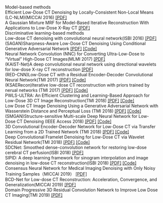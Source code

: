  Model-based methods   
Efficient Low-Dose CT Denoising by Locally-Consistent Non-Local Means (LC-NLM)(MICCAI 2016) [[PDF]](https://link.springer.com/chapter/10.1007/978-3-319-46726-9_49)   
A Gaussian Mixture MRF for Model-Based Iterative Reconstruction With Applications to Low-Dose X-Ray CT [[PDF]](https://ieeexplore.ieee.org/document/7493622)    
Discriminative learning-based methods     
Low-dose CT denoising with convolutional neural network(ISBI 2016) [[PDF]](https://ieeexplore.ieee.org/document/7950488)    
(SAGAN)Sharpness-Aware Low-Dose CT Denoising Using Conditional Generative Adversarial Network [[PDF]](https://link.springer.com/article/10.1007/s10278-018-0056-0) [[Code]](https://github.com/xinario/SAGAN)  
Neural Network Convolution (NNC) for Converting Ultra-Low-Dose to “Virtual” High-Dose CT Images(MLMI 2017) [[PDF]](https://link.springer.com/chapter/10.1007/978-3-319-67389-9_39)  
(KAIST-Net)A deep convolutional neural network using directional wavelets for low-dose X-ray CT reconstruction [[PDF]](https://aapm.onlinelibrary.wiley.com/doi/full/10.1002/mp.12344)  
(RED-CNN)Low-Dose CT with a Residual Encoder-Decoder Convolutional Neural Network(TMI 2017) [[PDF]](https://arxiv.org/abs/1702.00288) [[Code]](https://github.com/SSinyu/RED_CNN)  
(KSAERecon)Iterative low-dose CT reconstruction with priors trained by nerual networks (TMI 2017) [[PDF]](https://ieeexplore.ieee.org/stamp/stamp.jsp?tp=&arnumber=8038851) [[Code]](https://github.com/wudufan/KSAERecon)  
PWLS-ULTRA: An Efficient Clustering and Learning-Based Approach for Low-Dose 3D CT Image Reconstruction(TMI 2018) [[PDF]](https://ieeexplore.ieee.org/document/8352798) [[Code]](https://github.com/xuehangzheng/PWLS-ULTRA-for-Low-Dose-3D-CT-Image-Reconstruction)  
Low Dose CT Image Denoising Using a Generative Adversarial Network with Wasserstein Distance and Perceptual Loss (TMI 2018) [[PDF]](https://arxiv.org/pdf/1708.00961.pdf) [[Code]](https://github.com/hyeongyuy/CT-WGAN_VGG_tensorflow)  
(SMGAN)Structure-sensitive Multi-scale Deep Neural Network for Low-Dose CT Denoising (IEEE Access 2018) [[PDF]](https://arxiv.org/abs/1805.00587) [[Code]](https://github.com/SSinyu/SMGAN)  
3D Convolutional Encoder-Decoder Network for Low-Dose CT via Transfer Learning from a 2D Trained Network (TMI 2018) [[PDF]](https://ieeexplore.ieee.org/document/8353466) [[Code]](https://github.com/hmshan/CPCE-3D)  
Deep Convolutional Framelet Denoising for Low-Dose CT via Wavelet Residual Network(TMI 2018) [[PDF]](https://ieeexplore.ieee.org/abstract/document/8332971) [[Code]](https://github.com/eunh/low_dose_CT)  
SDCNet: Smoothed dense-convolution network for restoring low-dose cerebral CT perfusion(ISBI 2018) [[PDF]](https://ieeexplore.ieee.org/document/8363590)  
SIPID: A deep learning framework for sinogram interpolation and image denoising in low-dose CT reconstruction(ISBI 2018) [[PDF]](https://ieeexplore.ieee.org/document/8363862) [[Code]](https://github.com/angeberry/SIPID)  
Consensus Neural Network for Medical Imaging Denoising with Only Noisy Training Samples（MICCAI 2019） [[PDF]](http://arxiv.org/pdf/1906.03639v1.pdf)  
BCD-Net for Low-dose CT Reconstruction: Acceleration, Convergence, and Generalization(MICCAI 2019) [[PDF]](https://arxiv.org/pdf/1908.01287.pdf)  
Domain Progressive 3D Residual Convolution Network to Improve Low Dose CT Imaging(TMI 2019) [[PDF]](https://ieeexplore.ieee.org/stamp/stamp.jsp?tp=&arnumber=8718010)

